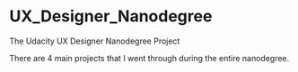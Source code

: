 # UX_Designer_Nanodegree
The Udacity UX Designer Nanodegree Project

There are 4 main projects that I went through during the entire nanodegree. 
